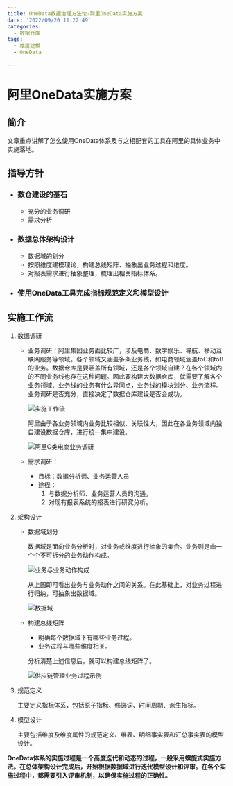 ```yaml
---
title: OneData数据治理方法论-阿里OneData实施方案
date: '2022/09/26 11:22:49'
categories:
  - 数据仓库
tags:
  - 维度建模
  - OneData

---
```


# 阿里OneData实施方案

## 简介

​		文章重点讲解了怎么使用OneData体系及与之相配套的工具在阿里的具体业务中实施落地。

<!--More-->

## 指导方针

- ### 数仓建设的基石
  - 充分的业务调研
  - 需求分析

- ### 数据总体架构设计
  - 数据域的划分
  - 按照维度建模理论，构建总线矩阵、抽象出业务过程和维度。
  - 对报表需求进行抽象整理，梳理出相关指标体系。

- ### 使用OneData工具完成指标规范定义和模型设计

## 实施工作流

1. 数据调研

   - 业务调研：阿里集团业务面比较广，涉及电商、数字娱乐、导航、移动互联网服务等领域。各个领域又涵盖多条业务线，如电商领域涵盖toC和toB的业务。数据仓库是要涵盖所有领域，还是各个领域自建？在各个领域内的不同业务线也存在这种问题。因此要构建大数据仓库，就需要了解各个业务领域、业务线的业务有什么异同点，业务线的模块划分、业务流程。业务调研是否充分，直接决定了数据仓库建设是否会成功。

     ![实施工作流](images/实施工作流.png)

     阿里由于各业务领域内业务比较相似、关联性大，因此在各业务领域内独自建设数据仓库，进行统一集中建设。

     ![阿里C类电商业务调研](images/C类电商业务调研.png)

   - 需求调研：

     - 目标：数据分析师、业务运营人员
     - 途径：
       1. 与数据分析师、业务运营人员的沟通。
       2. 对现有报表系统的报表进行研究分析。

2. 架构设计

   - 数据域划分

     数据域是面向业务分析时，对业务或维度进行抽象的集合。业务则是由一个个不可拆分的业务动作构成。

     ![业务与业务动作构成](images/业务与业务动作构成.png)

     从上图即可看出业务与业务动作之间的关系。在此基础上，对业务过程进行归纳，可抽象出数据域。

     ![数据域](images/数据域.png)

   - 构建总线矩阵

     - 明确每个数据域下有哪些业务过程。
     - 业务过程与哪些维度相关。

     分析清楚上述信息后，就可以构建总线矩阵了。

     ![供应链管理业务过程示例](images/供应链管理业务过程示例.png)

3. 规范定义

   主要定义指标体系，包括原子指标、修饰词、时间周期、派生指标。

4. 模型设计

   主要包括维度及维度属性的规范定义、维表、明细事实表和汇总事实表的模型设计。

**OneData体系的实施过程是一个高度迭代和动态的过程，一般采用螺旋式实施方法。在总体架构设计完成后，开始根据数据域进行迭代模型设计和评审。在各个实施过程中，都需要引入评审机制，以确保实施过程的正确性。**